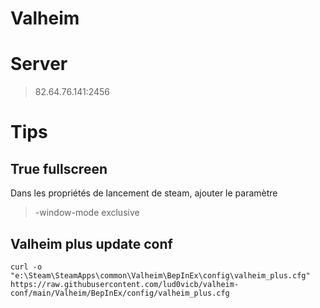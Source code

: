 # Valheim

# Server

> 82.64.76.141:2456

# Tips

## True fullscreen

Dans les propriétés de lancement de steam, ajouter le paramètre

> -window-mode exclusive

## Valheim plus update conf

```
curl -o "e:\Steam\SteamApps\common\Valheim\BepInEx\config\valheim_plus.cfg" https://raw.githubusercontent.com/lud0vicb/valheim-conf/main/Valheim/BepInEx/config/valheim_plus.cfg
```


